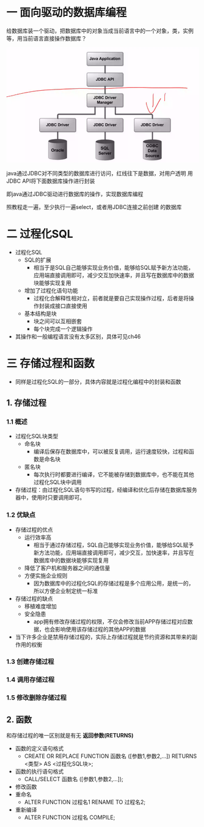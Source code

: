 # 一 面向驱动的数据库编程

给数据库装一个驱动，把数据库中的对象当成当前语言中的一个对象，类，实例等，用当前语言直接操作数据库？

![image-20220412154125886](../typaro截图/image-20220412154125886.png)

java通过JDBC对不同类型的数据库进行访问，红线往下是数据，对用户透明
用JDBC API将下面数据库操作进行封装

即java通过JDBC驱动进行数据库的操作，实现数据库编程

照教程走一遍，至少执行一遍select，或者用JDBC连接之前创建 的数据库

# 二 过程化SQL

- 过程化SQL 
  - SQL的扩展 
    - 相当于是SQL自己能够实现业务价值，能够给SQL赋予新方法功能，应用端直接调用即可，减少交互加快速率，并且写在数据库中的数据块能够实现复用
  - 增加了过程化语句功能 
    - 过程化合解释性相对立，前者就是要自己实现操作过程，后者是将操作封装成接口直接使用
  - 基本结构是块
    - 块之间可以互相嵌套 
    - 每个块完成一个逻辑操作  
- 其操作和一般编程语言没有太多区别，具体可见ch46

# 三 存储过程和函数

- 同样是过程化SQL的一部分，具体内容就是过程化编程中的封装和函数

## 1. 存储过程

### 1.1 概述

- 过程化SQL块类型
  - 命名块
    - 编译后保存在数据库中，可以被反复调用，运行速度较快，过程和函数是命名块  
  - 匿名块
    - 每次执行时都要进行编译，它不能被存储到数据库中，也不能在其他过程化SQL块中调用  
- 存储过程：由过程化SQL语句书写的过程，经编译和优化后存储在数据库服务器中，使用时只要调用即可。

### 1.2 优缺点

- 存储过程的优点
  - 运行效率高
    - 相当于通过存储过程，SQL自己能够实现业务价值，能够给SQL赋予新方法功能，应用端直接调用即可，减少交互，加快速率，并且写在数据库中的数据块能够实现复用
  - 降低了客户机和服务器之间的通信量	
  - 方便实施企业规则
    - 因为数据库中的过程化SQL的存储过程是多个应用公用，是统一的，所以方便企业制定统一标准
- 存储过程的缺点
  - 移植难度增加
  - 安全隐患
    - app拥有修改存储过程的权限，不仅会修改当前APP存储过程对应数据，也会影响使用该存储过程的其他APP的数据
- 当下许多企业是禁用存储过程的，实际上存储过程就是节约资源和其带来的副作用的权衡

### 1.3 创建存储过程

### 1.4 调用存储过程

### 1.5 修改删除存储过程

## 2. 函数

和存储过程的唯一区别就是有无 **返回参数(RETURNS)**

- 函数的定义语句格式
  - CREATE OR REPLACE FUNCTION 函数名 ([参数1,参数2,…]) RETURNS <类型>  AS <过程化SQL块>;
- 函数的执行语句格式
  - CALL/SELECT 函数名 ([参数1,参数2,…]);
-  修改函数
  - 重命名
    - ALTER FUNCTION 过程名1 RENAME TO 过程名2;
  - 重新编译
    - ALTER FUNCTION 过程名 COMPILE;